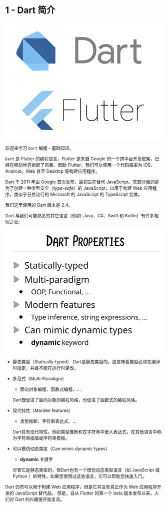 # 1 - Dart 简介

![](../../../.gitbook/assets/image.png)

欢迎来学习 `Dart` 编程 - 基础知识。

`Dart` 是 Flutter 的编程语言，Flutter 是来自 Google 的一个跨平台开发框架，已经在移动世界掀起了风暴。借助 Flutter，我们可以使用一个代码库来为 iOS、Android，Web 甚至 Desktop 等构建应用程序。

Dart 于 2011 年由 Google 首次发布，最初旨在替代 JavaScript。其部分目的是为了创建一种类型安全（_type-safe_）的 JavaScript，以用于构建 Web 应用程序，类似于日益流行的 Microsoft 的 JavaScript 的 TypeScript 变体。

我们这里使用的 Dart 版本是 2.4。

Dart 与我们可能熟悉的其它语言（例如: Java、C\#、Swift 和 Kotlin）有许多相似之处:

![](../../../.gitbook/assets/image%20%281%29.png)

* 静态类型（Statically-typed） Dart是静态类型的，这意味着类型必须在编译时指定，并且不能在运行时更改。
* 多范式（Multi-Paradigm）

  * 面向对象编程、函数式编程、...

  Dart既促进了面向对象的编程风格，也促进了函数式的编程风格。

* 现代特性（Morden features）

  * 类型推断、字符串表达式、...

  Dart具有现代特性，例如类型推断和在字符串中嵌入表达式，在其他语言中称为字符串插值或字符串模板。

* 可以模仿动态类型（Can mimic dynamic types）

  * **dynamic** 关键字

  尽管它是静态类型的，但Dart也有一个模仿动态类型语言（如 JavaScript 或 Python ）的特性，如果您使用过这些语言，它可以帮助您快速入门。

Dart 仍然可以用于构建 Web 应用程序，但是它并没有真正作为 Web 应用程序开发的 JavaScript 替代品。 但是，自从 Flutter 的第一个 beta 版本发布以来，人们对 Dart 的兴趣便开始复苏。


